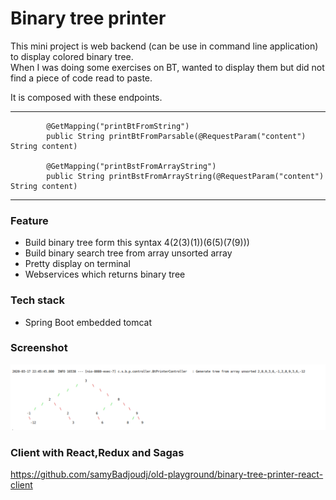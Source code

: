 # Binary tree printer

This mini project is web backend (can be use in command line application) to display colored binary tree.  
When I was doing some exercises on BT, wanted to display them but did not find a piece of code read to paste.  

It is composed with these endpoints. 

----
            @GetMapping("printBtFromString")
            public String printBtFromParsable(@RequestParam("content") String content)

            @GetMapping("printBstFromArrayString")
            public String printBstFromArrayString(@RequestParam("content") String content)
----


### Feature
- Build binary tree form this syntax 4(2(3)(1))(6(5)(7(9)))
- Build binary search tree from array unsorted array
- Pretty display on terminal
- Webservices which returns binary tree

### Tech stack

- Spring Boot embedded tomcat

### Screenshot

![console print binary tree](https://raw.githubusercontent.com/samyBadjoudj/binary-tree-printer/master/html_print_bt_console_2.png)

### Client with React,Redux and Sagas 

https://github.com/samyBadjoudj/old-playground/binary-tree-printer-react-client


